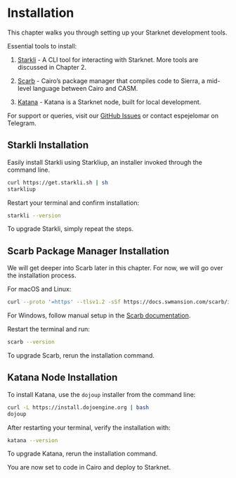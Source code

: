 # Installation

This chapter walks you through setting up your Starknet development
tools.

Essential tools to install:

1.  [Starkli](https://github.com/xJonathanLEI/starkli) - A CLI tool for
    interacting with Starknet. More tools are discussed in Chapter 2.

2.  [Scarb](https://github.com/software-mansion/scarb) - Cairo’s package
    manager that compiles code to Sierra, a mid-level language between
    Cairo and CASM.

3.	[Katana](https://github.com/dojoengine/dojo) - Katana is a Starknet node, built for local development.


For support or queries, visit our [GitHub
Issues](https://github.com/starknet-edu/starknetbook/issues) or contact
espejelomar on Telegram.

## Starkli Installation

Easily install Starkli using Starkliup, an installer invoked through the
command line.

```bash
curl https://get.starkli.sh | sh
starkliup
```

Restart your terminal and confirm installation:

```bash
starkli --version
```

To upgrade Starkli, simply repeat the steps.

## Scarb Package Manager Installation

We will get deeper into Scarb later in this chapter. For now, we will go over the installation process.

For macOS and Linux:

```bash
curl --proto '=https' --tlsv1.2 -sSf https://docs.swmansion.com/scarb/install.sh | sh
```

For Windows, follow manual setup in the [Scarb
documentation](https://docs.swmansion.com/scarb/download.html#windows).

Restart the terminal and run:

```bash
scarb --version
```

To upgrade Scarb, rerun the installation command.

## Katana Node Installation

To install Katana, use the `dojoup` installer from the command line:

```bash
curl -L https://install.dojoengine.org | bash
dojoup
```

After restarting your terminal, verify the installation with:

```bash
katana --version
```

To upgrade Katana, rerun the installation command.

You are now set to code in Cairo and deploy to Starknet.
